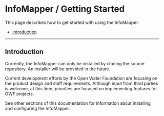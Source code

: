 # InfoMapper / Getting Started

This page describes how to get started with using the InfoMapper.

* [Introduction](#introduction)

--------------

## Introduction ##

Currently, the InfoMapper can only be installed by cloning the source repository.
An installer will be provided in the future.

Current development efforts by the Open Water Foundation are focusing
on the product design and staff requirements.
Although input from third parties is welcome, at this time,
priorities are focused on implementing features for OWF projects.

See other sections of this documentation for information about installing and configuring the InfoMapper.
